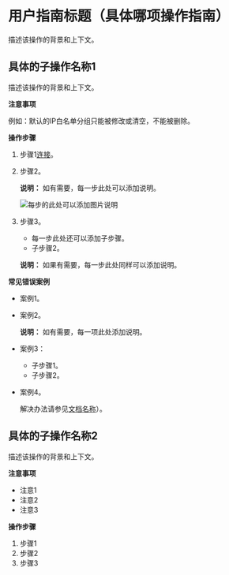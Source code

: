 # 用户指南标题（具体哪项操作指南）

描述该操作的背景和上下文。

## 具体的子操作名称1
描述该操作的背景和上下文。

**注意事项**

例如：默认的IP白名单分组只能被修改或清空，不能被删除。

**操作步骤**

1.  步骤1[连接]()。
2.  步骤2。

    **说明：** 如有需要，每一步此处可以添加说明。

    ![](http)每步的此处可以添加图片说明

3.  步骤3。

    -   每一步此处还可以添加子步骤。
    -   子步骤2。
  
    **说明：** 如果有需要，每一步此处同样可以添加说明。
    
**常见错误案例**

-   案例1。
-   案例2。

    **说明：** 如有需要，每一项此处添加说明。

-   案例3：
    -   子步骤1。 
    -   子步骤2。
-   案例4。

    解决办法请参见[文档名称](../#)）。


## 具体的子操作名称2
描述该操作的背景和上下文。

**注意事项**

-   注意1
-   注意2
-   注意3

**操作步骤**

1.  步骤1
2.  步骤2
3.  步骤3